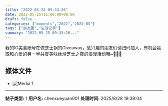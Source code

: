 ```yaml
---
title: "2022-05-25 09:33:26"
date: 2022-05-25T11:00:00+08:00
draft: false
categories: ["moments","2022","2022-05"]
tags: ["朋友圈","生活记录"]
summary: "2022-05-25 09:33:26..."
---
```


我的IG美食账号在做芝士锅的Giveaway，感兴趣的朋友们请扫码加入，有机会赢取和心爱的另一半共度美味丝滑芝士之夜的浪漫活动哦~🧀🧀🧀

## 媒体文件

- ![Media 1](/Moments/photos/2022-05-25/202205250933260.jpg)

---

**帖子类型:** 1
**用户名:** chenxueyuan001
**处理时间:** 2025/8/28 19:39:04